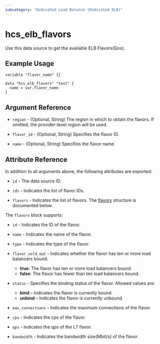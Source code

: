 ```yaml
---
subcategory: "Dedicated Load Balance (Dedicated ELB)"
---
```


# hcs_elb_flavors

Use this data source to get the available ELB Flavors(Qos).

## Example Usage

```hcl
variable "flavor_name" {}

data "hcs_elb_flavors" "test" {
  name = var.flavor_name
}
```

## Argument Reference

* `region` - (Optional, String) The region in which to obtain the flavors. If omitted, the provider-level region will be
  used.

* `flavor_id` - (Optional, String) Specifies the flavor ID.

* `name` - (Optional, String) Specifies the flavor name.

## Attribute Reference

In addition to all arguments above, the following attributes are exported:

* `id` - The data source ID.

* `ids` - Indicates the list of flavor IDs.

* `flavors` - Indicates the list of flavors.
  The [flavors](#flavors_struct) structure is documented below.

<a name="flavors_struct"></a>
The `flavors` block supports:

* `id` - Indicates the ID of the flavor.

* `name` - Indicates the name of the flavor.

* `type` - Indicates the type of the flavor.

* `flavor_sold_out` - Indicates whether the flavor has ten or more load balancers bound.
  + **true**: The flavor has ten or more load balancers bound.
  + **false**: The flavor has fewer than ten load balancers bound.

* `status` - Specifies the binding status of the flavor. Allowed values are:
  + **bind** – Indicates the flavor is currently bound.
  + **unbind** – Indicates the flavor is currently unbound.

* `max_connections` - Indicates the maximum connections of the flavor.

* `cps` - Indicates the cps of the flavor.

* `qps` - Indicates the qps of the L7 flavor.

* `bandwidth` - Indicates the bandwidth size(Mbit/s) of the flavor.